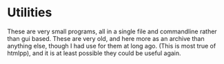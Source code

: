 # Utilities

These are very small programs, all in a single file and commandline 
rather than gui based.  These are very old, and here more as an archive 
than anything else, though I had use for them at long ago. (This is most 
true of htmlpp), and it is at least possible they could be useful again.
